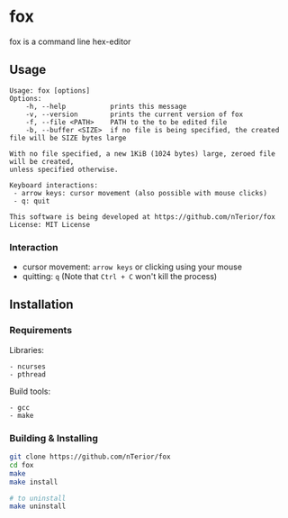 # fox

fox is a command line hex-editor

## Usage
```
Usage: fox [options]
Options:
    -h, --help           prints this message
    -v, --version        prints the current version of fox
    -f, --file <PATH>    PATH to the to be edited file
    -b, --buffer <SIZE>  if no file is being specified, the created file will be SIZE bytes large

With no file specified, a new 1KiB (1024 bytes) large, zeroed file will be created,
unless specified otherwise.

Keyboard interactions:
 - arrow keys: cursor movement (also possible with mouse clicks)
 - q: quit

This software is being developed at https://github.com/nTerior/fox
License: MIT License
```

### Interaction
- cursor movement: `arrow keys` or clicking using your mouse
- quitting: `q` (Note that `Ctrl + C` won't kill the process)

## Installation

### Requirements

Libraries:
```
- ncurses
- pthread
```

Build tools:
```
- gcc
- make
```

### Building & Installing

```bash
git clone https://github.com/nTerior/fox
cd fox
make
make install

# to uninstall
make uninstall
```
